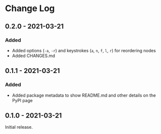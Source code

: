 # Change Log

## 0.2.0 - 2021-03-21

### Added

* Added options (`-a`, `-r`) and keystrokes (`a`, `n`, `f`, `l`, `r`) for reordering
  nodes
* Added CHANGES.md

## 0.1.1 - 2021-03-21

### Added

* Added package metadata to show README.md and other details on the PyPI page

## 0.1.0 - 2021-03-21

Initial release.
